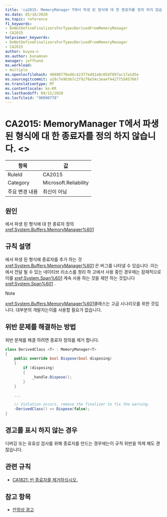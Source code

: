 ```yaml
---
title: 'ca2015: MemoryManager T에서 파생 된 형식에 대 한 종료자를 정의 하지 않습니다. &lt;&gt;'
ms.date: 05/18/2020
ms.topic: reference
f1_keywords:
- DoNotDefineFinalizersForTypesDerivedFromMemoryManager
- CA2015
helpviewer_keywords:
- DoNotDefineFinalizersForTypesDerivedFromMemoryManager
- CA2015
author: buyaa-n
ms.author: bunamnan
manager: jeffhand
ms.workload:
- multiple
ms.openlocfilehash: 40898770a46c42377ed42a8c05df897ac17a1d5e
ms.sourcegitcommit: a18c7e9b367c2f92f6e54c3eaef442775d457667
ms.translationtype: MT
ms.contentlocale: ko-KR
ms.lasthandoff: 09/15/2020
ms.locfileid: "90098778"
---
```

# <a name="ca2015-do-not-define-finalizers-for-types-derived-from-memorymanagerlttgt"></a>CA2015: MemoryManager T에서 파생 된 형식에 대 한 종료자를 정의 하지 않습니다. &lt;&gt;

|항목|값|
|-|-|
|RuleId|CA2015|
|Category|Microsoft.Reliability|
|주요 변경 내용|최신이 아님|

## <a name="cause"></a>원인

에서 파생 된 형식에 대 한 종료자 정의 <xref:System.Buffers.MemoryManager%601>

## <a name="rule-description"></a>규칙 설명

에서 파생 된 형식에 종료자를 추가 하는 것 <xref:System.Buffers.MemoryManager%601> 은 버그를 나타낼 수 있습니다 .이는에서 전달 될 수 있는 네이티브 리소스를 정리 하 고에서 사용 중인 경우에는 잠재적으로이를 <xref:System.Span%601> 계속 사용 하는 것을 제안 하는 것입니다 <xref:System.Span%601> .

> [!NOTE]
> <xref:System.Buffers.MemoryManager%601>클래스는 고급 시나리오를 위한 것입니다. 대부분의 개발자는이를 사용할 필요가 없습니다.

## <a name="how-to-fix-violations"></a>위반 문제를 해결하는 방법

위반 문제를 해결 하려면 종료자 정의를 제거 합니다.

```csharp
class DerivedClass <T> : MemoryManager<T>
{
    public override bool Dispose(bool disposing)
    {
        if (disposing)
        {
            _handle.Dispose();
        }
    }

    ...

    // Violation occurs, remove the finalizer to fix the warning.
    ~DerivedClass() => Dispose(false);
}
```

## <a name="when-to-suppress-warnings"></a>경고를 표시 하지 않는 경우

디버깅 또는 유효성 검사를 위해 종료자를 만드는 경우에는이 규칙 위반을 억제 해도 괜찮습니다.

## <a name="related-rules"></a>관련 규칙

- [CA1821: 빈 종료자를 제거하십시오.](ca1821.md)

## <a name="see-also"></a>참고 항목

- [안정성 경고](../code-quality/reliability-warnings.md)
